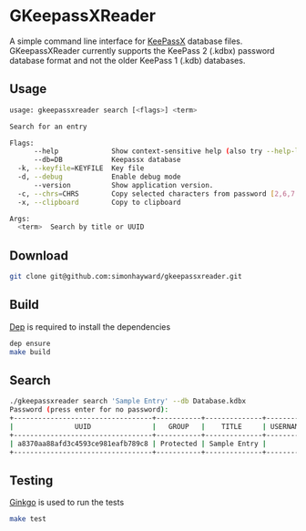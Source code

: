 GKeepassXReader
===============

A simple command line interface for [KeePassX][1] database files. 
GKeepassXReader currently supports the KeePass 2 (.kdbx) password database format 
and not the older KeePass 1 (.kdb) databases.


Usage
-----

```bash
usage: gkeepassxreader search [<flags>] <term>

Search for an entry

Flags:
      --help             Show context-sensitive help (also try --help-long and --help-man).
      --db=DB            Keepassx database
  -k, --keyfile=KEYFILE  Key file
  -d, --debug            Enable debug mode
      --version          Show application version.
  -c, --chrs=CHRS        Copy selected characters from password [2,6,7..]
  -x, --clipboard        Copy to clipboard

Args:
  <term>  Search by title or UUID


```

Download
--------

```bash
git clone git@github.com:simonhayward/gkeepassxreader.git

```

Build
-----

[Dep][3] is required to install the dependencies


```bash
dep ensure
make build
```

Search
------

```bash
./gkeepassxreader search 'Sample Entry' --db Database.kdbx
Password (press enter for no password):
+----------------------------------+-----------+--------------+----------+--------------------------+-------+-------------------+
|               UUID               |   GROUP   |    TITLE     | USERNAME |           URL            | NOTES |     PASSWORD      |
+----------------------------------+-----------+--------------+----------+--------------------------+-------+-------------------+
| a8370aa88afd3c4593ce981eafb789c8 | Protected | Sample Entry |          | http://www.somesite.com/ | Notes | ProtectedPassword |
+----------------------------------+-----------+--------------+----------+--------------------------+-------+-------------------+

```

Testing
-------

[Ginkgo][4] is used to run the tests


```bash
make test
```


[1]: https://www.keepassx.org/
[2]: https://golang.org/
[3]: https://github.com/golang/dep
[4]: http://onsi.github.io/ginkgo/

